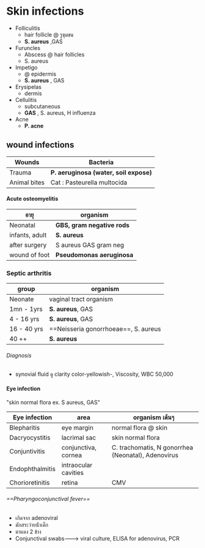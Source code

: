 # Skin infections
- Folliculitis
	- hair follicle @ รูขุมขน
	- **S. aureus** ,GAS
- Furuncles 
	- Abscess @ hair follicles
	- S. aureus
- Impetigo 
	- @ epidermis
	- **S. aureus** , GAS
- Erysipelas 
	- dermis
- Cellulitis 
	- subcutaneous
	- **GAS** , S. aureus, H influenza
- Acne
	- **P. acne**
## wound infections

| Wounds       | Bacteria                              |
| ------------ | ------------------------------------- |
| Trauma       | **P. aeruginosa (water, soil expose)** |
| Animal bites | Cat : Pasteurella multocida           |

#### Acute osteomyelitis

| อายุ           | organism                    |
| -------------- | --------------------------- |
| Neonatal       | **GBS, gram negative rods** |
| infants, adult | **S. aureus**               |
| after surgery  | S aureus GAS gram neg       |
| wound of foot  | **Pseudomonas aeruginosa**  |

### Septic arthritis

| group       | organism                  |
| ----------- | ------------------------- |
| Neonate     | vaginal tract organism    |
| 1mn - 1yrs  | **S. aureus**, GAS           |
| 4 - 16 yrs  | **S. aureus**, GAS    |
| 16 - 40 yrs | ==Neisseria gonorrhoeae==, S. aureus |
| 40 ++       | **S. aureus**                 |

###### Diagnosis
- synovial fluid
	ดู clarity color-yellowish-, Viscosity, WBC 50,000

#### Eye infection
"skin normal flora ex. S aureus, GAS"

| Eye infection   | area                 | organism เด้นๆ                                     |
| --------------- | -------------------- | -------------------------------------------------- |
| Blepharitis     | eye margin           | normal flora @ skin                                |
| Dacryocystitis  | lacrimal sac         | skin normal flora                                  |
| Conjuntivitis   | conjunctiva, cornea  | C. trachomatis, N gonorrhea (Neonatal), Adenovirus |
| Endophthalmitis | intraocular cavities |                                                    |
| Chorioretinitis | retina               | CMV


###### ==Pharyngoconjunctival fever==
- เกิดจาก adenoviral 
- มักสระว่ายน่้ำเด็ก
- ตาแดง 2 ข้าง
- Conjunctival swabs---> viral culture, ELISA for adenovirus, PCR


